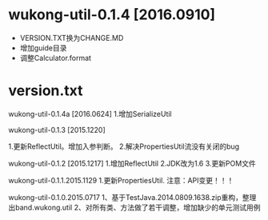 
# wukong-util-0.1.4          [2016.0910]
- VERSION.TXT换为CHANGE.MD
- 增加guide目录
- 调整Calculator.format


# version.txt

wukong-util-0.1.4a          [2016.0624]
1.增加SerializeUtil


wukong-util-0.1.3          [2015.1220]

1.更新ReflectUtil。增加入参判断。
2.解决PropertiesUtil流没有关闭的bug


wukong-util-0.1.2          [2015.1217]
1.增加ReflectUtil
2.JDK改为1.6
3.更新POM文件


wukong-util-0.1.1.2015.1129
1.更新PropertiesUtil.
  注意：API变更！！！


wukong-util-0.1.0.2015.0717
1、基于TestJava.2014.0809.1638.zip重构，整理出band.wukong.util
2、对所有类、方法做了若干调整，增加缺少的单元测试用例
